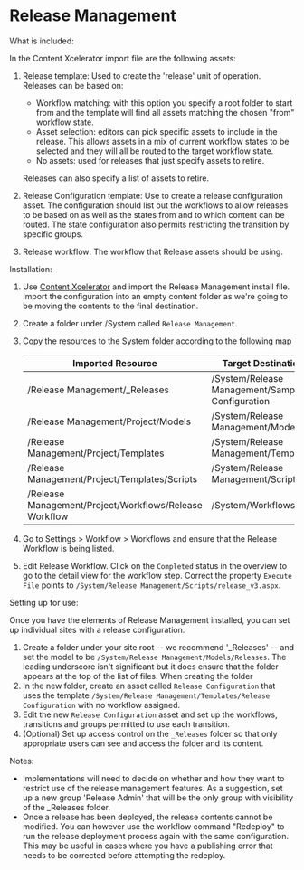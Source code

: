 # Release Management

What is included:

In the Content Xcelerator import file are the following assets:

1. Release template: Used to create the 'release' unit of operation. Releases can be based on:
    * Workflow matching: with this option you specify a root folder to start from and the template will find all assets matching the chosen "from" workflow state.
    * Asset selection: editors can pick specific assets to include in the release. This allows assets in a mix of current workflow states to be selected and they will all be routed to the target workflow state.
    * No assets: used for releases that just specify assets to retire.

    Releases can also specify a list of assets to retire.
1. Release Configuration template: Use to create a release configuration asset. The configuration should list out the workflows to allow releases to be based on as well as the states from and to which content can be routed. The state configuration also permits restricting the transition by specific groups.
1. Release workflow: The workflow that Release assets should be using.

Installation:

1. Use [Content Xcelerator](https://github.com/Crownpeak/Content-Xcelerator) and import the Release Management install file. Import the configuration into an empty content folder as we're going to be moving the contents to the final destination.
1. Create a folder under /System called `Release Management`.
1. Copy the resources to the System folder according to the following map

    Imported Resource | Target Destination
    --- | ---
    /Release Management/_Releases | /System/Release Management/Sample Configuration
    /Release Management/Project/Models | /System/Release Management/Models
    /Release Management/Project/Templates | /System/Release Management/Templates
    /Release Management/Project/Templates/Scripts | /System/Release Management/Scripts
    /Release Management/Project/Workflows/Release Workflow | /System/Workflows/

1. Go to Settings > Workflow > Workflows and ensure that the Release Workflow is being listed.
2. Edit Release Workflow. Click on the `Completed` status in the overview to go to the detail view for the workflow step. Correct the property `Execute File` points to `/System/Release Management/Scripts/release_v3.aspx`.

Setting up for use:

Once you have the elements of Release Management installed, you can set up individual sites with a release configuration.

1. Create a folder under your site root -- we recommend '_Releases' -- and set the model to be `/System/Release Management/Models/Releases`. The leading underscore isn't significant but it does ensure that the folder appears at the top of the list of files. When creating the folder
2. In the new folder, create an asset called `Release Configuration` that uses the template `/System/Release Management/Templates/Release Configuration` with no workflow assigned.
3. Edit the new `Release Configuration` asset and set up the workflows, transitions and groups permitted to use each transition.
4. (Optional) Set up access control on the `_Releases` folder so that only appropriate users can see and access the folder and its content.

Notes:

* Implementations will need to decide on whether and how they want to restrict use of the release management features. As a suggestion, set up a new group 'Release Admin' that will be the only group with visibility of the _Releases folder.
* Once a release has been deployed, the release contents cannot be modified. You can however use the workflow command "Redeploy" to run the release deployment process again with the same configuration. This may be useful in cases where you have a publishing error that needs to be corrected before attempting the redeploy.
  